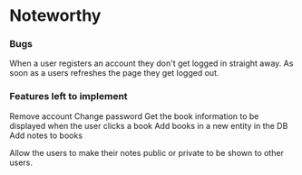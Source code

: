 # Noteworthy

### Bugs

When a user registers an account they don't get logged in straight away.
As soon as a users refreshes the page they get logged out.

### Features left to implement

Remove account
Change password
Get the book information to be displayed when the user clicks a book
Add books in a new entity in the DB
Add notes to books

Allow the users to make their notes public or private to be shown to other users.
